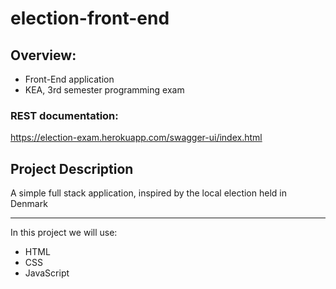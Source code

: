 # election-front-end

## Overview:

<ul>
 <li> Front-End application </li>
 <li> KEA, 3rd semester programming exam </li> 
</ul>

### REST documentation:

https://election-exam.herokuapp.com/swagger-ui/index.html

## Project Description

A simple full stack application, inspired by the local election held in Denmark </li>

<hr>

In this project we will use:

<ul>
  <li>HTML</li>
  <li>CSS</li>
  <li>JavaScript</li>
</ul>